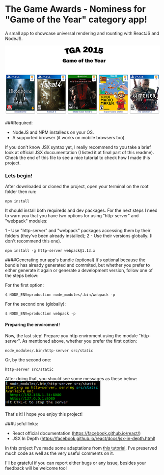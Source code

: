 # The Game Awards - Nominess for "Game of the Year" category app!

A small app to showcase universal rendering and rounting with ReactJS and NodeJS.  

<img src="https://raw.githubusercontent.com/ViniciusTavares/TGA2015UniversalReactAndNodeApp/master/src/static/img/github-cover.png" alt="Cover image" />

###Required:

* NodeJS and NPM installeds on your OS.
* A supported browser (it works on mobile browsers too).

If you don't know JSX syntax yet, I really recommend to you take a brief look at official JSX doccumentation (I listed it at final part of this readme).
Check the end of this file to see a nice tutorial to check how I made this project.

### Lets begin!

After downloaded or cloned the project, open your terminal on the root folder then run:
```
npm install
```

It should install both requireds and dev packages. For the next steps I need to warn you that you have two options for using "http-server" and "webpack" modules:

1 - Use "http-server" and "webpack" packages accessing them by their folders (they've been already installed);
2 - Use their versions globally. (I don't recommend this one).
```
npm install -g http-server webpack@1.13.x
```

####Generating our app's bundle (optional)
It's optional because the bundle has already generated and commited, but whether you prefer to either generate it again or generate a development version, follow one of the steps below:

For the first option:
```
$ NODE_ENV=production node_modules/.bin/webpack -p
```

For the second one (globally):  
```
$ NODE_ENV=production webpack -p
```

#### Preparing the enviroment!
Now, the last step! Prepare you http enviroment using the module "http-server". As mentioned above, whether you prefer the first option:
```
node_modules/.bin/http-server src/static
```

Or, by the second one:
```
http-server src/static
```

After doing that, you should see some messages as these below:  
<img src="https://raw.githubusercontent.com/ViniciusTavares/TGA2015UniversalReactAndNodeApp/master/src/static/img/github-enviroment.png" alt="Http enviroment's message" />

That's it! I hope you enjoy this project!

###Useful links:

* React official documentation (https://facebook.github.io/react/)
* JSX In Depth (https://facebook.github.io/react/docs/jsx-in-depth.html)


In this project I've made some adaptations from [this tutorial](https://scotch.io/tutorials/react-on-the-server-for-beginners-build-a-universal-react-and-node-app). I've preserved much code as well as the very useful comments on it.

I'll be grateful if you can report either bugs or any issue, besides your feedback will be welcome too!
